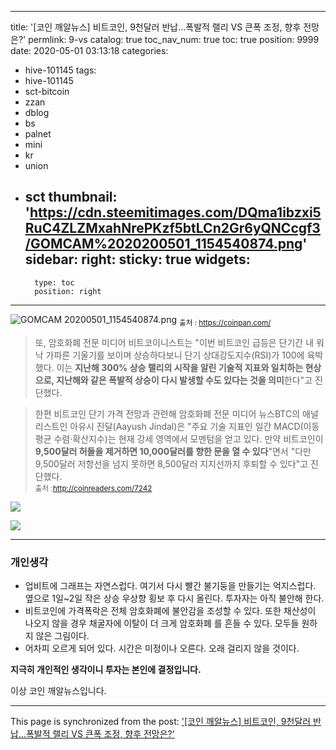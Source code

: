 
---
title: '[코인 깨알뉴스] 비트코인, 9천달러 반납…폭발적 랠리 VS 큰폭 조정, 향후 전망은?'
permlink: 9-vs
catalog: true
toc_nav_num: true
toc: true
position: 9999
date: 2020-05-01 03:13:18
categories:
- hive-101145
tags:
- hive-101145
- sct-bitcoin
- zzan
- dblog
- bs
- palnet
- mini
- kr
- union
- sct
thumbnail: 'https://cdn.steemitimages.com/DQma1ibzxi5RuC4ZLZMxahNrePKzf5btLCn2Gr6yQNCcgf3/GOMCAM%2020200501_1154540874.png'
sidebar:
    right:
        sticky: true
widgets:
    -
        type: toc
        position: right
---


![GOMCAM 20200501_1154540874.png](https://cdn.steemitimages.com/DQma1ibzxi5RuC4ZLZMxahNrePKzf5btLCn2Gr6yQNCcgf3/GOMCAM%2020200501_1154540874.png)
<sub>출처 : https://coinpan.com/</sub>

>또, 암호화폐 전문 미디어 비트코이니스트는 "이번 비트코인 급등은 단기간 내 워낙 가파른 기울기를 보이며 상승하다보니 단기 상대강도지수(RSI)가 100에 육박했다. 이는 **지난해 300% 상승 랠리의 시작을 알린 기술적 지표와 일치하는 현상으로, 지난해와 같은 폭발적 상승이 다시 발생할 수도 있다는 것을 의미**한다"고 진단했다.

>한편 비트코인 단기 가격 전망과 관련해 암호화폐 전문 미디어 뉴스BTC의 애널리스트인 아유시 진달(Aayush Jindal)은 "주요 기술 지표인 일간 MACD(이동평균 수렴·확산지수)는 현재 강세 영역에서 모멘텀을 얻고 있다. 만약 비트코인이 **9,500달러 허들을 제거하면 10,000달러를 향한 문을 열 수 있다**"면서 "다만 9,500달러 저항선을 넘지 못하면 8,500달러 지지선까지 후퇴할 수 있다"고 진단했다.  
<sub>출처 :http://coinreaders.com/7242</sub>

![](https://cdn.steemitimages.com/DQmYQBK3BLzpBznjjGbjVVjt7P1yH5CkKkbBGmzo1Rm6awG/image.png)

![](https://cdn.steemitimages.com/DQmNyQuxAbmAa7vPD7btGZmSHSa7nqQqkJDBa5G2BKZpFST/image.png)

---
### 개인생각

- 업비트에 그래프는 자연스럽다. 여기서 다시 빨간 불기둥을 
만들기는 억지스럽다.  옆으로 1일~2일 작은 상승 우상향 횡보
후 다시 올린다.   투자자는 아직 불안해 한다. 
- 비트코인에 가격폭락은 전체 암호화폐에 불안감을 조성할 수 있다. 
  또한 채산성이 나오지 않을 경우 채굴자에 이탈이 더 크게 암호화폐
를 흔들 수 있다. 모두들 원하지 않은 그림이다. 
- 어차피 오르게 되어 있다.  시간은 미정이나 오른다.
오래 걸리지 않을 것이다. 

**지극히 개인적인 생각이니 투자는 본인에 결정입니다.** 

이상 코인 깨알뉴스입니다.

- - -

This page is synchronized from the post: ['[코인 깨알뉴스] 비트코인, 9천달러 반납…폭발적 랠리 VS 큰폭 조정, 향후 전망은?'](https://steemit.com/@kibumh/9-vs)
